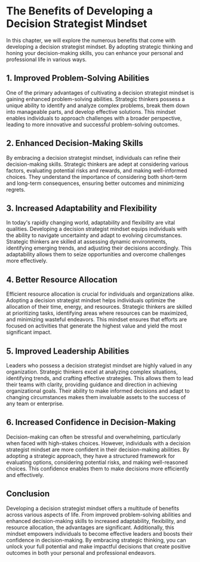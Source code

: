 # The Benefits of Developing a Decision Strategist Mindset

In this chapter, we will explore the numerous benefits that come with developing a decision strategist mindset. By adopting strategic thinking and honing your decision-making skills, you can enhance your personal and professional life in various ways.

## 1\. Improved Problem-Solving Abilities

One of the primary advantages of cultivating a decision strategist mindset is gaining enhanced problem-solving abilities. Strategic thinkers possess a unique ability to identify and analyze complex problems, break them down into manageable parts, and develop effective solutions. This mindset enables individuals to approach challenges with a broader perspective, leading to more innovative and successful problem-solving outcomes.

## 2\. Enhanced Decision-Making Skills

By embracing a decision strategist mindset, individuals can refine their decision-making skills. Strategic thinkers are adept at considering various factors, evaluating potential risks and rewards, and making well-informed choices. They understand the importance of considering both short-term and long-term consequences, ensuring better outcomes and minimizing regrets.

## 3\. Increased Adaptability and Flexibility

In today's rapidly changing world, adaptability and flexibility are vital qualities. Developing a decision strategist mindset equips individuals with the ability to navigate uncertainty and adapt to evolving circumstances. Strategic thinkers are skilled at assessing dynamic environments, identifying emerging trends, and adjusting their decisions accordingly. This adaptability allows them to seize opportunities and overcome challenges more effectively.

## 4\. Better Resource Allocation

Efficient resource allocation is crucial for individuals and organizations alike. Adopting a decision strategist mindset helps individuals optimize the allocation of their time, energy, and resources. Strategic thinkers are skilled at prioritizing tasks, identifying areas where resources can be maximized, and minimizing wasteful endeavors. This mindset ensures that efforts are focused on activities that generate the highest value and yield the most significant impact.

## 5\. Improved Leadership Abilities

Leaders who possess a decision strategist mindset are highly valued in any organization. Strategic thinkers excel at analyzing complex situations, identifying trends, and crafting effective strategies. This allows them to lead their teams with clarity, providing guidance and direction in achieving organizational goals. Their ability to make informed decisions and adapt to changing circumstances makes them invaluable assets to the success of any team or enterprise.

## 6\. Increased Confidence in Decision-Making

Decision-making can often be stressful and overwhelming, particularly when faced with high-stakes choices. However, individuals with a decision strategist mindset are more confident in their decision-making abilities. By adopting a strategic approach, they have a structured framework for evaluating options, considering potential risks, and making well-reasoned choices. This confidence enables them to make decisions more efficiently and effectively.

## Conclusion

Developing a decision strategist mindset offers a multitude of benefits across various aspects of life. From improved problem-solving abilities and enhanced decision-making skills to increased adaptability, flexibility, and resource allocation, the advantages are significant. Additionally, this mindset empowers individuals to become effective leaders and boosts their confidence in decision-making. By embracing strategic thinking, you can unlock your full potential and make impactful decisions that create positive outcomes in both your personal and professional endeavors.
